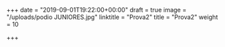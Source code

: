 +++
date = "2019-09-01T19:22:00+00:00"
draft = true
image = "/uploads/podio JUNIORES.jpg"
linktitle = "Prova2"
title = "Prova2"
weight = 10

+++
